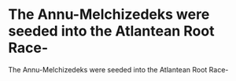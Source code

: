 # The Annu-Melchizedeks were seeded into the Atlantean Root Race-

The Annu-Melchizedeks were seeded into the Atlantean Root Race-